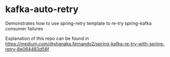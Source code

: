 # kafka-auto-retry
Demonstrates how to use spring-retry template to re-try spring-kafka consumer failures

Explanation of this repo can be found in https://medium.com/@shanaka.fernando2/spring-kafka-re-try-with-spring-retry-8e064483d56f
